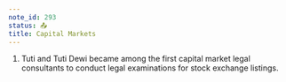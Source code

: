 ```yaml
---
note_id: 293
status: 📤
title: Capital Markets
---
```


1. Tuti and Tuti Dewi became among the first capital market legal consultants to conduct legal examinations for stock exchange listings.